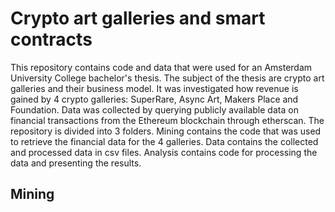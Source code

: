 # Crypto art galleries and smart contracts
This repository contains code and data that were used for an Amsterdam University College bachelor's thesis. The subject of the thesis are crypto art galleries and their business model. It was investigated how revenue is gained by 4 crypto galleries: SuperRare, Async Art, Makers Place and Foundation. Data was collected by querying publicly available data on financial transactions from the Ethereum blockchain through etherscan. The repository is divided into 3 folders. Mining contains the code that was used to retrieve the financial data for the 4 galleries. Data contains the collected and processed data in csv files. Analysis contains code for processing the data and presenting the results.
## Mining
